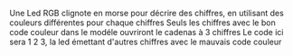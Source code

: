 Une Led RGB clignote en morse pour décrire des chiffres, en utilisant des couleurs différentes pour chaque chiffres
Seuls les chiffres avec le bon code couleur dans le modéle ouvriront le cadenas à 3 chiffres
Le code ici sera 1 2 3, la led émettant d'autres chiffres avec le mauvais code couleur

